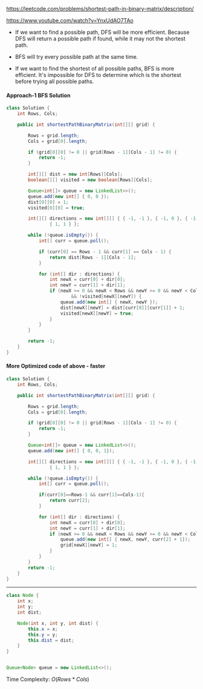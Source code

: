 https://leetcode.com/problems/shortest-path-in-binary-matrix/description/

https://www.youtube.com/watch?v=YnxUdAO7TAo

* If we want to find a possible path, DFS will be more efficient. Because DFS will return a possible path if found, while it may not the shortest path.

* BFS will try every possible path at the same time.

* If we want to find the shortest of all possible paths, BFS is more efficient. It's impossible for DFS to determine which is the shortest before trying all possible paths.

#### Approach-1 BFS Solution
```java
class Solution {
    int Rows, Cols;

    public int shortestPathBinaryMatrix(int[][] grid) {

        Rows = grid.length;
        Cols = grid[0].length;

        if (grid[0][0] != 0 || grid[Rows - 1][Cols - 1] != 0) {
            return -1;
        }

        int[][] dist = new int[Rows][Cols];
        boolean[][] visited = new boolean[Rows][Cols];

        Queue<int[]> queue = new LinkedList<>();
        queue.add(new int[] { 0, 0 });
        dist[0][0] = 1;
        visited[0][0] = true;

        int[][] directions = new int[][] { { -1, -1 }, { -1, 0 }, { -1, 1 }, { 0, -1 }, { 0, 1 }, { 1, -1 }, { 1, 0 },
                { 1, 1 } };

        while (!queue.isEmpty()) {
            int[] curr = queue.poll();

            if (curr[0] == Rows - 1 && curr[1] == Cols - 1) {
                return dist[Rows - 1][Cols - 1];
            }

            for (int[] dir : directions) {
                int newX = curr[0] + dir[0];
                int newY = curr[1] + dir[1];
                if (newX >= 0 && newX < Rows && newY >= 0 && newY < Cols && grid[newX][newY] == 0
                        && !visited[newX][newY]) {
                    queue.add(new int[] { newX, newY });
                    dist[newX][newY] = dist[curr[0]][curr[1]] + 1;
                    visited[newX][newY] = true;
                }
            }
        }

        return -1;
    }
}
```

#### More Optimized code of above - faster

```java
class Solution {
    int Rows, Cols;

    public int shortestPathBinaryMatrix(int[][] grid) {

        Rows = grid.length;
        Cols = grid[0].length;

        if (grid[0][0] != 0 || grid[Rows - 1][Cols - 1] != 0) {
            return -1;
        }

        Queue<int[]> queue = new LinkedList<>();
        queue.add(new int[] { 0, 0, 1});

        int[][] directions = new int[][] { { -1, -1 }, { -1, 0 }, { -1, 1 }, { 0, -1 }, { 0, 1 }, { 1, -1 }, { 1, 0 },
                { 1, 1 } };

        while (!queue.isEmpty()) {
            int[] curr = queue.poll();

            if(curr[0]==Rows-1 && curr[1]==Cols-1){
                return curr[2];
            }

            for (int[] dir : directions) {
                int newX = curr[0] + dir[0];
                int newY = curr[1] + dir[1];
                if (newX >= 0 && newX < Rows && newY >= 0 && newY < Cols && grid[newX][newY] == 0) {
                    queue.add(new int[] { newX, newY, curr[2] + 1});
                    grid[newX][newY] = 1;
                }
            }
        }
        return -1;
    }
}
```

---

```java
class Node {
    int x;
    int y;
    int dist;

    Node(int x, int y, int dist) {
        this.x = x;
        this.y = y;
        this.dist = dist;
    }
}


Queue<Node> queue = new LinkedList<>();
```

Time Complexity: $O(Rows*Cols)$
